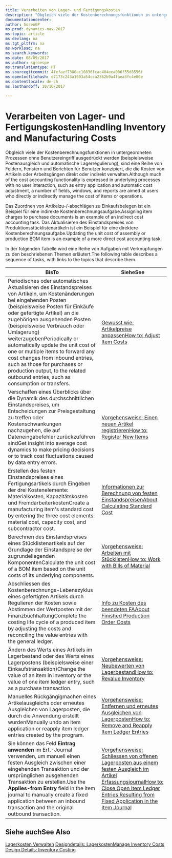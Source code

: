 ```yaml
---
title: Verarbeiten von Lager- und Fertigungskosten
description: "Obgleich viele der Kostenberechnungsfunktionen in untergeordneten Prozessen ohne Benutzereingriff ausgedrückt werden (beispielsweise Postenausgleich und automatische Lagerregulierung), sind eine Reihe von Feldern, Fenstern und Berichten für Benutzer konzipiert, die die Kosten von Artikeln oder Arbeitsgängen direkt oder indirekt verwalten."
documentationcenter: 
author: SorenGP
ms.prod: dynamics-nav-2017
ms.topic: article
ms.devlang: na
ms.tgt_pltfrm: na
ms.workload: na
ms.search.keywords: 
ms.date: 08/09/2017
ms.author: sgroespe
ms.translationtype: HT
ms.sourcegitcommit: 4fefaef7380ac10836fcac404eea006f55d8556f
ms.openlocfilehash: e7173c243a1603a54cca2362b9a4faea3fc4e00e
ms.contentlocale: de-ch
ms.lasthandoff: 10/16/2017

---
```

# <a name="handling-inventory-and-manufacturing-costs"></a><span data-ttu-id="76f95-103">Verarbeiten von Lager- und Fertigungskosten</span><span class="sxs-lookup"><span data-stu-id="76f95-103">Handling Inventory and Manufacturing Costs</span></span>
<span data-ttu-id="76f95-104">Obgleich viele der Kostenberechnungsfunktionen in untergeordneten Prozessen ohne Benutzereingriff ausgedrückt werden (beispielsweise Postenausgleich und automatische Lagerregulierung), sind eine Reihe von Feldern, Fenstern und Berichten für Benutzer konzipiert, die die Kosten von Artikeln oder Arbeitsgängen direkt oder indirekt verwalten.</span><span class="sxs-lookup"><span data-stu-id="76f95-104">Although much of the cost accounting functionality is expressed in underlying processes with no user interaction, such as entry application and automatic cost adjustment, a number of fields, windows, and reports are aimed at users who directly or indirectly manage the cost of items or operations.</span></span>  

 <span data-ttu-id="76f95-105">Das Zuordnen von Artikelzu-/-abschlägen zu Einkaufsbelegen ist ein Beispiel für eine indirekte Kostenberechnungsaufgabe.</span><span class="sxs-lookup"><span data-stu-id="76f95-105">Assigning item charges to purchase documents is an example of an indirect cost accounting task.</span></span> <span data-ttu-id="76f95-106">Das Aktualisieren des Einstandspreises von Produktionsstücklistenartikeln ist ein Beispiel für eine direktere Kostenberechnungsaufgabe.</span><span class="sxs-lookup"><span data-stu-id="76f95-106">Updating the unit cost of assembly or production BOM item is an example of a more direct cost accounting task.</span></span>  

 <span data-ttu-id="76f95-107">In der folgenden Tabelle wird eine Reihe von Aufgaben mit Verknüpfungen zu den beschriebenen Themen erläutert.</span><span class="sxs-lookup"><span data-stu-id="76f95-107">The following table describes a sequence of tasks, with links to the topics that describe them.</span></span>   

|<span data-ttu-id="76f95-108">**Bis**</span><span class="sxs-lookup"><span data-stu-id="76f95-108">**To**</span></span>|<span data-ttu-id="76f95-109">**Siehe**</span><span class="sxs-lookup"><span data-stu-id="76f95-109">**See**</span></span>|  
|------------|-------------|  
|<span data-ttu-id="76f95-110">Periodisches oder automatisches Aktualisieren des Einstandspreises von Artikeln, um Kostenänderungen bei eingehenden Posten (beispielsweise Posten für Einkäufe oder gefertigte Artikel) an die zugehörigen ausgehenden Posten (beispielsweise Verbrauch oder Umlagerung) weiterzugeben</span><span class="sxs-lookup"><span data-stu-id="76f95-110">Periodically or automatically update the unit cost of one or multiple items to forward any cost changes from inbound entries, such as those for purchases or production output, to the related outbound entries, such as consumption or transfers.</span></span>|[<span data-ttu-id="76f95-111">Gewusst wie: Artikelpreise anpassen</span><span class="sxs-lookup"><span data-stu-id="76f95-111">How to: Adjust Item Costs</span></span>](inventory-how-adjust-item-costs.md)|  
|<span data-ttu-id="76f95-112">Verschaffen eines Überblicks über die Dynamik des durchschnittlichen Einstandspreises, um Entscheidungen zur Preisgestaltung zu treffen oder Kostenschwankungen nachzugehen, die auf Dateneingabefehler zurückzuführen sind</span><span class="sxs-lookup"><span data-stu-id="76f95-112">Get insight into average cost dynamics to make pricing decisions or to track cost fluctuations caused by data entry errors.</span></span>|[<span data-ttu-id="76f95-113">Vorgehensweise: Einen neuen Artikel registrieren</span><span class="sxs-lookup"><span data-stu-id="76f95-113">How to: Register New Items</span></span>](inventory-how-register-new-items.md)|  
|<span data-ttu-id="76f95-114">Erstellen des festen Einstandspreises eines Fertigungsartikels durch Eingeben der drei Kostenelemente: Materialkosten, Kapazitätskosten und Fremdarbeiterkosten</span><span class="sxs-lookup"><span data-stu-id="76f95-114">Create a manufacturing item's standard cost by entering the three cost elements: material cost, capacity cost, and subcontractor cost.</span></span>|[<span data-ttu-id="76f95-115">Informationen zur Berechnung von festen Einstandspreisen</span><span class="sxs-lookup"><span data-stu-id="76f95-115">About Calculating Standard Cost</span></span>](finance-about-calculating-standard-cost.md)|  
|<span data-ttu-id="76f95-116">Berechnen des Einstandspreises eines Stücklistenartikels auf der Grundlage der Einstandspreise der zugrundeliegenden Komponenten</span><span class="sxs-lookup"><span data-stu-id="76f95-116">Calculate the unit cost of a BOM item based on the unit costs of its underlying components.</span></span>|[<span data-ttu-id="76f95-117">Vorgehensweise: Arbeiten mit Stücklisten</span><span class="sxs-lookup"><span data-stu-id="76f95-117">How to: Work with Bills of Material</span></span>](inventory-how-work-BOMs.md)|  
|<span data-ttu-id="76f95-118">Abschliessen des Kostenberechnungs-Lebenszyklus eines gefertigten Artikels durch Regulieren der Kosten sowie Abstimmen der Wertposten mit der Finanzbuchhaltung</span><span class="sxs-lookup"><span data-stu-id="76f95-118">Complete the costing life cycle of a produced item by adjusting the costs and reconciling the value entries with the general ledger.</span></span>|[<span data-ttu-id="76f95-119">Info zu Kosten des beendeten FA</span><span class="sxs-lookup"><span data-stu-id="76f95-119">About Finished Production Order Costs</span></span>](finance-about-finished-production-order-costs.md)|  
|<span data-ttu-id="76f95-120">Ändern des Werts eines Artikels im Lagerbestand oder des Werts eines Lagerpostens (beispielsweise einer Einkaufstransaktion)</span><span class="sxs-lookup"><span data-stu-id="76f95-120">Change the value of an item in inventory or the value of one item ledger entry, such as a purchase transaction.</span></span>|[<span data-ttu-id="76f95-121">Vorgehensweise: Neubewerten von Lagerbestand</span><span class="sxs-lookup"><span data-stu-id="76f95-121">How to: Revalue Inventory</span></span>](inventory-how-revalue-inventory.md)|
|<span data-ttu-id="76f95-122">Manuelles Rückgängigmachen eines Artikelausgleichs oder erneutes Ausgleichen von Lagerposten, die durch die Anwendung erstellt wurden</span><span class="sxs-lookup"><span data-stu-id="76f95-122">Manually undo an item application or reapply item ledger entries created by the program.</span></span>|[<span data-ttu-id="76f95-123">Vorgehensweise: Entfernen und erneutes Ausgleichen von Lagerposten</span><span class="sxs-lookup"><span data-stu-id="76f95-123">How to: Remove and Reapply Item Ledger Entries</span></span>](finance-how-to-remove-and-reapply-item-entries.md)|  
|<span data-ttu-id="76f95-124">Sie können das Feld **Eintrag anwenden** im Erf.-Journal verwenden, um manuell einen festen Ausgleich zwischen einer eingehenden Transaktion und der ursprünglichen ausgehenden Transaktion zu erstellen.</span><span class="sxs-lookup"><span data-stu-id="76f95-124">Use the **Applies-from Entry** field in the item journal to manually create a fixed application between an inbound transaction and the original outbound transaction.</span></span>|[<span data-ttu-id="76f95-125">Vorgehensweise: Schliessen von offenen Lagerposten aus einem festen Ausgleich im Artikel Erfassungsjournal</span><span class="sxs-lookup"><span data-stu-id="76f95-125">How to: Close Open Item Ledger Entries Resulting from Fixed Application in the Item Journal</span></span>](finance-how-to-close-open-item-ledger-entries-resulting-from-fixed-application-in-the-item-journal.md)|  

## <a name="see-also"></a><span data-ttu-id="76f95-126">Siehe auch</span><span class="sxs-lookup"><span data-stu-id="76f95-126">See Also</span></span>  
<span data-ttu-id="76f95-127">[Lagerkosten Verwalten](finance-manage-inventory-costs.md)
[Designdetails: Lagerkosten](design-details-inventory-costing.md)</span><span class="sxs-lookup"><span data-stu-id="76f95-127">[Manage Inventory Costs](finance-manage-inventory-costs.md)
[Design Details: Inventory Costing](design-details-inventory-costing.md)</span></span>

